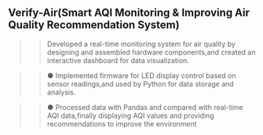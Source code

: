 ## Verify-Air(Smart AQI  Monitoring & Improving Air Quality  Recommendation System)

 >> Developed a real-time monitoring system for air quality by designing and assembled
 hardware components,and created an interactive dashboard for data visualization.

>>  ● Implemented firmware for LED display control based on sensor readings,and used by Python
 for data storage and analysis.
 
>>  ● Processed data with Pandas and compared with real-time AQI data,finally displaying
 AQI values and providing recommendations to improve the environment


